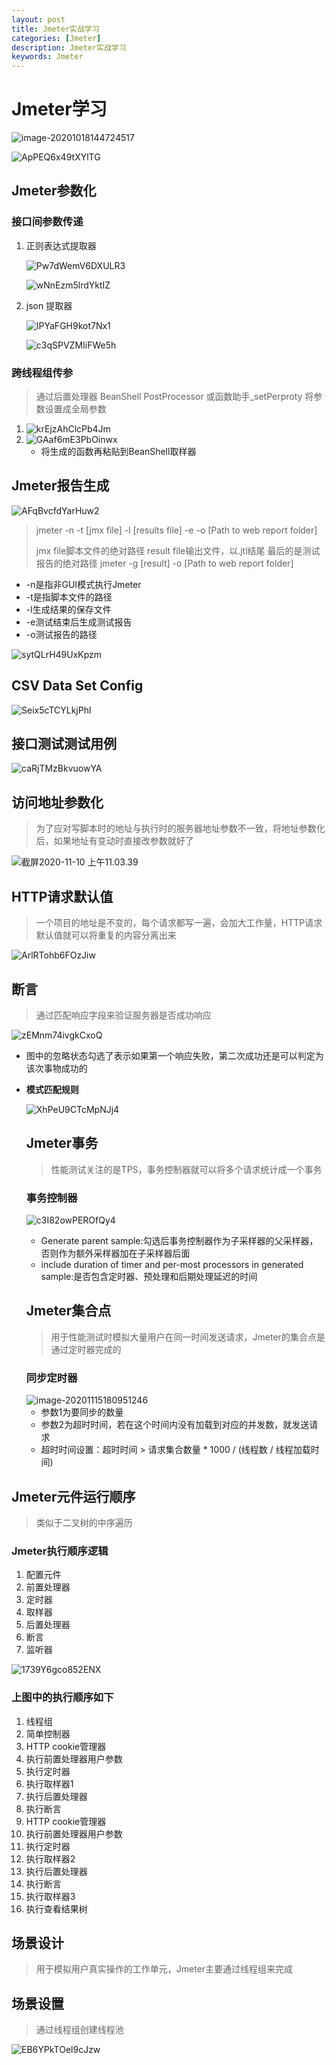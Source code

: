 ```yaml
---
layout: post
title: Jmeter实战学习
categories: [Jmeter]
description: Jmeter实战学习
keywords: Jmeter
---
```


# Jmeter学习

![image-20201018144724517](https://i.loli.net/2020/10/18/sPNQSdEiWyzFO42.png)

![ApPEQ6x49tXYlTG](https://i.loli.net/2020/11/16/ApPEQ6x49tXYlTG.png)

## Jmeter参数化

### 接口间参数传递

1. 正则表达式提取器

   ![Pw7dWemV6DXULR3](https://i.loli.net/2020/10/18/Pw7dWemV6DXULR3.png)

   ![wNnEzm5lrdYktIZ](https://i.loli.net/2020/10/18/wNnEzm5lrdYktIZ.png)
 
2. json 提取器

   ![IPYaFGH9kot7Nx1](https://i.loli.net/2020/10/18/IPYaFGH9kot7Nx1.png)

   ![c3qSPVZMIiFWe5h](https://i.loli.net/2020/10/18/c3qSPVZMIiFWe5h.png)

### 跨线程组传参

> 通过后置处理器 BeanShell PostProcessor 或函数助手_setPerproty 将参数设置成全局参数

1. ![krEjzAhClcPb4Jm](https://i.loli.net/2020/10/18/krEjzAhClcPb4Jm.png)
2. ![GAaf6mE3PbOinwx](https://i.loli.net/2020/10/18/GAaf6mE3PbOinwx.png)
   * 将生成的函数再粘贴到BeanShell取样器

## Jmeter报告生成

![AFqBvcfdYarHuw2](https://i.loli.net/2020/10/18/AFqBvcfdYarHuw2.png)

> jmeter -n -t [jmx file] -l [results file] -e -o [Path to web report folder]
>
> jmx file脚本文件的绝对路径 result file输出文件，以.jtl结尾 最后的是测试报告的绝对路径
> jmeter -g [result] -o [Path to web report folder]

* -n是指非GUI模式执行Jmeter
* -t是指脚本文件的路径
* -l生成结果的保存文件
* -e测试结束后生成测试报告
* -o测试报告的路径

![sytQLrH49UxKpzm](https://i.loli.net/2020/10/18/sytQLrH49UxKpzm.png)

## CSV Data Set Config

![Seix5cTCYLkjPhl](https://i.loli.net/2020/10/18/Seix5cTCYLkjPhl.png)

## 接口测试测试用例

![caRjTMzBkvuowYA](https://i.loli.net/2020/10/18/caRjTMzBkvuowYA.png)

## 访问地址参数化

> 为了应对写脚本时的地址与执行时的服务器地址参数不一致，将地址参数化后，如果地址有变动时直接改参数就好了

![截屏2020-11-10 上午11.03.39](https://i.loli.net/2020/11/10/SjRs64E8QXyB5Zt.png)

## HTTP请求默认值

> 一个项目的地址是不变的，每个请求都写一遍，会加大工作量，HTTP请求默认值就可以将重复的内容分离出来

![ArlRTohb6FOzJiw](https://i.loli.net/2020/11/11/ArlRTohb6FOzJiw.png)

## 断言

> 通过匹配响应字段来验证服务器是否成功响应

![zEMnm74ivgkCxoQ](https://i.loli.net/2020/11/11/zEMnm74ivgkCxoQ.png)

- 图中的忽略状态勾选了表示如果第一个响应失败，第二次成功还是可以判定为该次事物成功的

- **模式匹配规则**

  ![XhPeU9CTcMpNJj4](https://i.loli.net/2020/11/11/XhPeU9CTcMpNJj4.png)

  ## Jmeter事务

  > 性能测试关注的是TPS，事务控制器就可以将多个请求统计成一个事务

  ### 事务控制器

  ![c3I82owPEROfQy4](https://i.loli.net/2020/11/15/c3I82owPEROfQy4.png)

  - Generate parent sample:勾选后事务控制器作为子采样器的父采样器，否则作为额外采样器加在子采样器后面
  - include duration of timer and per-most processors in generated sample:是否包含定时器、预处理和后期处理延迟的时间

  ## Jmeter集合点

  > 用于性能测试时模拟大量用户在同一时间发送请求，Jmeter的集合点是通过定时器完成的

  ### 同步定时器

  <img src="https://i.loli.net/2020/11/15/Yg5LmG3Zjr4wSCy.png" alt="image-20201115180951246"/>

  * 参数1为要同步的数量

  - 参数2为超时时间，若在这个时间内没有加载到对应的并发数，就发送请求
  - 超时时间设置：超时时间 > 请求集合数量 * 1000 / (线程数 / 线程加载时间)

## Jmeter元件运行顺序

> 类似于二叉树的中序遍历

### Jmeter执行顺序逻辑

1. 配置元件
2. 前置处理器
3. 定时器
4. 取样器
5. 后置处理器
6. 断言
7. 监听器

![1739Y6gco852ENX](https://i.loli.net/2020/11/15/1739Y6gco852ENX.png)

### 上图中的执行顺序如下

1. 线程组
2. 简单控制器
3. HTTP cookie管理器
4. 执行前置处理器用户参数
5. 执行定时器
6. 执行取样器1
7. 执行后置处理器
8. 执行断言
9. HTTP cookie管理器
10. 执行前置处理器用户参数
11. 执行定时器
12. 执行取样器2
13. 执行后置处理器
14. 执行断言
15. 执行取样器3
16. 执行查看结果树

## 场景设计

> 用于模拟用户真实操作的工作单元，Jmeter主要通过线程组来完成

## 场景设置

> 通过线程组创建线程池

![EB6YPkTOel9cJzw](https://i.loli.net/2020/11/16/EB6YPkTOel9cJzw.png)





